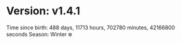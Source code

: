 # Version: v1.4.1
Time since birth: 488 days, 11713 hours, 702780 minutes, 42166800 seconds
Season: Winter ❄️
